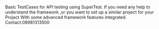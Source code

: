 Basic TestCases for API testing using SuperTest.
If you need any help to understand the framework ,or you want to set up a similar project for your Project 
With some advanced framework features integrated.
Contact:08981313500
